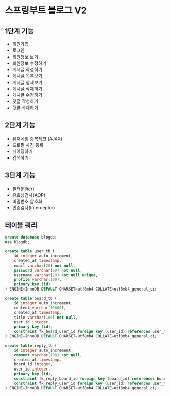 # 스프링부트 블로그 V2

## 1단계 기능
- 회원가입
- 로그인
- 회원정보 보기
- 회원정보 수정하기
- 게시글 작성하기
- 게시글 목록보기
- 게시글 상세보기
- 게시글 삭제하기
- 게시글 수정하기
- 댓글 작성하기
- 댓글 삭제하기

## 2단계 기능
- 유저네임 중복체크 (AJAX)
- 프로필 사진 등록
- 페이징하기
- 검색하기

## 3단계 기능
- 필터(Filter)
- 유효성검사(AOP)
- 비밀번호 암호화
- 인증검사(Interceptor)

## 테이블 쿼리
```sql
create database blogdb;
use blogdb;

create table user_tb (
    id integer auto_increment,
    created_at timestamp,
    email varchar(20) not null,
    password varchar(60) not null,
    username varchar(20) not null unique,
    profile varchar(100),
    primary key (id)
) ENGINE=InnoDB DEFAULT CHARSET=utf8mb4 COLLATE=utf8mb4_general_ci;

create table board_tb (
    id integer auto_increment,
    content varchar(10000),
    created_at timestamp,
    title varchar(100) not null,
    user_id integer,
    primary key (id),
    constraint fk_board_user_id foreign key (user_id) references user_tb (id)
) ENGINE=InnoDB DEFAULT CHARSET=utf8mb4 COLLATE=utf8mb4_general_ci;

create table reply_tb (
    id integer auto_increment,
    comment varchar(100) not null,
    created_at timestamp,
    board_id integer,
    user_id integer,
    primary key (id),
    constraint fk_reply_board_id foreign key (board_id) references board_tb (id),
    constraint fk_reply_user_id foreign key (user_id) references user_tb (id)
) ENGINE=InnoDB DEFAULT CHARSET=utf8mb4 COLLATE=utf8mb4_general_ci;
```
